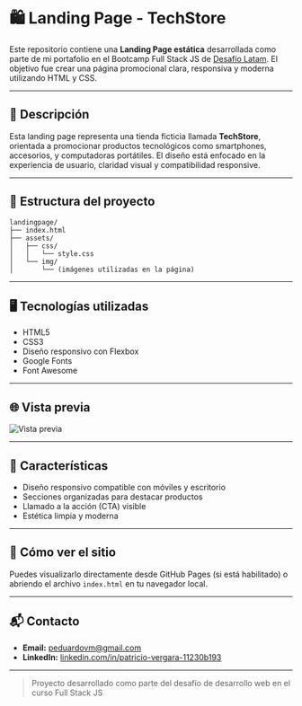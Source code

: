# 🛍️ Landing Page - TechStore

Este repositorio contiene una **Landing Page estática** desarrollada como parte de mi portafolio en el Bootcamp Full Stack JS de [Desafío Latam](https://desafiolatam.com/). El objetivo fue crear una página promocional clara, responsiva y moderna utilizando HTML y CSS.

---

## 📄 Descripción

Esta landing page representa una tienda ficticia llamada **TechStore**, orientada a promocionar productos tecnológicos como smartphones, accesorios, y computadoras portátiles. El diseño está enfocado en la experiencia de usuario, claridad visual y compatibilidad responsive.

---

## 📁 Estructura del proyecto

```
landingpage/
├── index.html
├── assets/
│   ├── css/
│   │   └── style.css
│   └── img/
│       └── (imágenes utilizadas en la página)
```

---

## 🖥️ Tecnologías utilizadas

- HTML5
- CSS3
- Diseño responsivo con Flexbox
- Google Fonts
- Font Awesome

---

## 🌐 Vista previa

![Vista previa](https://github.com/patriciovergara/landingpage/blob/main/assets/img/Landing.png?raw=true)

---

## 📌 Características

- Diseño responsivo compatible con móviles y escritorio
- Secciones organizadas para destacar productos
- Llamado a la acción (CTA) visible
- Estética limpia y moderna

---

## 🚀 Cómo ver el sitio

Puedes visualizarlo directamente desde GitHub Pages (si está habilitado) o abriendo el archivo `index.html` en tu navegador local.

---

## 📬 Contacto

- **Email:** peduardovm@gmail.com
- **LinkedIn:** [linkedin.com/in/patricio-vergara-11230b193](https://www.linkedin.com/in/patricio-vergara-11230b193)

---

> Proyecto desarrollado como parte del desafío de desarrollo web en el curso Full Stack JS














